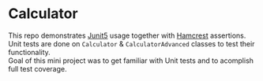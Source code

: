 # Calculator

This repo demonstrates [Junit5](https://junit.org/junit5/docs/current/user-guide/) usage together with [Hamcrest](https://github.com/hamcrest/JavaHamcrest) assertions.  
Unit tests are done on `Calculator` & `CalculatorAdvanced` classes to test their functionality.  
Goal of this mini project was to get familiar with Unit tests and to acomplish full test coverage.



